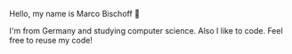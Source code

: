 Hello, my name is Marco Bischoff 👋

I'm from Germany and studying computer science. Also I like to code. Feel free to reuse my code!
